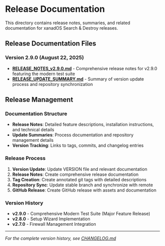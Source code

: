 # Release Documentation

This directory contains release notes, summaries, and related documentation for xanadOS Search & Destroy releases.

## Release Documentation Files

### Version 2.9.0 (August 22, 2025)

- **[RELEASE_NOTES_v2.9.0.md](./RELEASE_NOTES_v2.9.0.md)** - Comprehensive release notes for v2.9.0 featuring the modern test suite
- **[RELEASE_UPDATE_SUMMARY.md](./RELEASE_UPDATE_SUMMARY.md)** - Summary of version update process and repository synchronization

## Release Management

### Documentation Structure

- **Release Notes**: Detailed feature descriptions, installation instructions, and technical details
- **Update Summaries**: Process documentation and repository management details
- **Version Tracking**: Links to tags, commits, and changelog entries

### Release Process

1. **Version Update**: Update VERSION file and relevant documentation
2. **Release Notes**: Create comprehensive release documentation
3. **Tag Creation**: Create annotated git tags with detailed descriptions
4. **Repository Sync**: Update stable branch and synchronize with remote
5. **GitHub Release**: Create GitHub release with assets and documentation

### Version History

- **v2.9.0** - Comprehensive Modern Test Suite (Major Feature Release)
- **v2.8.0** - Setup Wizard Implementation
- **v2.7.0** - Firewall Management Integration

---

*For the complete version history, see [CHANGELOG.md](../../CHANGELOG.md)*
